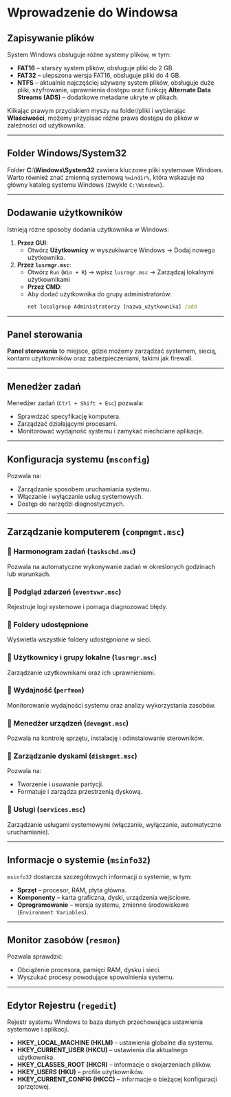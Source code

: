 # Wprowadzenie do Windowsa

## Zapisywanie plików
System Windows obsługuje różne systemy plików, w tym:
- **FAT16** – starszy system plików, obsługuje pliki do 2 GB.
- **FAT32** – ulepszona wersja FAT16, obsługuje pliki do 4 GB.
- **NTFS** – aktualnie najczęściej używany system plików, obsługuje duże pliki, szyfrowanie, uprawnienia dostępu oraz funkcję **Alternate Data Streams (ADS)** – dodatkowe metadane ukryte w plikach.

Klikając prawym przyciskiem myszy na folder/pliki i wybierając **Właściwości**, możemy przypisać różne prawa dostępu do plików w zależności od użytkownika.

---

## Folder Windows/System32
Folder **C:\Windows\System32** zawiera kluczowe pliki systemowe Windows. Warto również znać zmienną systemową `%windir%`, która wskazuje na główny katalog systemu Windows (zwykle `C:\Windows`).

---

## Dodawanie użytkowników
Istnieją różne sposoby dodania użytkownika w Windows:
1. **Przez GUI**:
   - Otwórz **Użytkownicy** w wyszukiwarce Windows → Dodaj nowego użytkownika.
2. **Przez `lusrmgr.msc`**:
   - Otwórz `Run` (`Win + R`) → wpisz `lusrmgr.msc` → Zarządzaj lokalnymi użytkownikami
   - **Przez CMD**:
   - Aby dodać użytkownika do grupy administratorów:
     ```cmd
     net localgroup Administratorzy [nazwa_użytkownika] /add
     ```

---

## Panel sterowania
**Panel sterowania** to miejsce, gdzie możemy zarządzać systemem, siecią, kontami użytkowników oraz zabezpieczeniami, takimi jak firewall.

---

## Menedżer zadań
Menedżer zadań (`Ctrl + Shift + Esc`) pozwala:
- Sprawdzać specyfikację komputera.
- Zarządzać działającymi procesami.
- Monitorować wydajność systemu i zamykać niechciane aplikacje.

---

## Konfiguracja systemu (`msconfig`)
Pozwala na:
- Zarządzanie sposobem uruchamiania systemu.
- Włączanie i wyłączanie usług systemowych.
- Dostęp do narzędzi diagnostycznych.

---

## Zarządzanie komputerem (`compmgmt.msc`)
### 🔹 Harmonogram zadań (`taskschd.msc`)
Pozwala na automatyczne wykonywanie zadań w określonych godzinach lub warunkach.

### 🔹 Podgląd zdarzeń (`eventvwr.msc`)
Rejestruje logi systemowe i pomaga diagnozować błędy.

### 🔹 Foldery udostępnione
Wyświetla wszystkie foldery udostępnione w sieci.

### 🔹 Użytkownicy i grupy lokalne (`lusrmgr.msc`)
Zarządzanie użytkownikami oraz ich uprawnieniami.

### 🔹 Wydajność (`perfmon`)
Monitorowanie wydajności systemu oraz analizy wykorzystania zasobów.

### 🔹 Menedżer urządzeń (`devmgmt.msc`)
Pozwala na kontrolę sprzętu, instalację i odinstalowanie sterowników.

### 🔹 Zarządzanie dyskami (`diskmgmt.msc`)
Pozwala na:
- Tworzenie i usuwanie partycji.
- Formatuje i zarządza przestrzenią dyskową.

### 🔹 Usługi (`services.msc`)
Zarządzanie usługami systemowymi (włączanie, wyłączanie, automatyczne uruchamianie).

---

## Informacje o systemie (`msinfo32`)
`msinfo32` dostarcza szczegółowych informacji o systemie, w tym:
- **Sprzęt** – procesor, RAM, płyta główna.
- **Komponenty** – karta graficzna, dyski, urządzenia wejściowe.
- **Oprogramowanie** – wersja systemu, zmienne środowiskowe (`Environment Variables`).

---

## Monitor zasobów (`resmon`)
Pozwala sprawdzić:
- Obciążenie procesora, pamięci RAM, dysku i sieci.
- Wyszukać procesy powodujące spowolnienia systemu.

---

## Edytor Rejestru (`regedit`)
Rejestr systemu Windows to baza danych przechowująca ustawienia systemowe i aplikacji.
- **HKEY_LOCAL_MACHINE (HKLM)** – ustawienia globalne dla systemu.
- **HKEY_CURRENT_USER (HKCU)** – ustawienia dla aktualnego użytkownika.
- **HKEY_CLASSES_ROOT (HKCR)** – informacje o skojarzeniach plików.
- **HKEY_USERS (HKU)** – profile użytkowników.
- **HKEY_CURRENT_CONFIG (HKCC)** – informacje o bieżącej konfiguracji sprzętowej.
